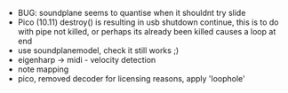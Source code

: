 - BUG: soundplane seems to quantise when it shouldnt try slide
- Pico (10.11) destroy() is resulting in usb shutdown continue, this is to do with pipe not killed, or perhaps its already been killed causes a loop at end
- use soundplanemodel, check it still works ;)
- eigenharp -> midi - velocity detection
- note mapping
- pico, removed decoder for licensing reasons, apply 'loophole'
